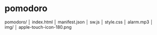 # pomodoro
pomodoro/
│ index.html
│ manifest.json
│ sw.js
│ style.css
│ alarm.mp3
│ img/
│   apple-touch-icon-180.png
